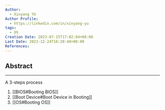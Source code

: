 ```yaml
---
Author:
  - Xinyang YU
Author Profile:
  - https://linkedin.com/in/xinyang-yu
tags:
  - OS
Creation Date: 2023-07-15T17:02:04+08:00
Last Date: 2023-12-24T16:20:48+08:00
References: 
---
```

## Abstract
---
A 3-steps process
1. [[BIOS#Booting BIOS]]
2. [[Boot Device#Boot Device in Booting]]
3. [[OS#Booting OS]]